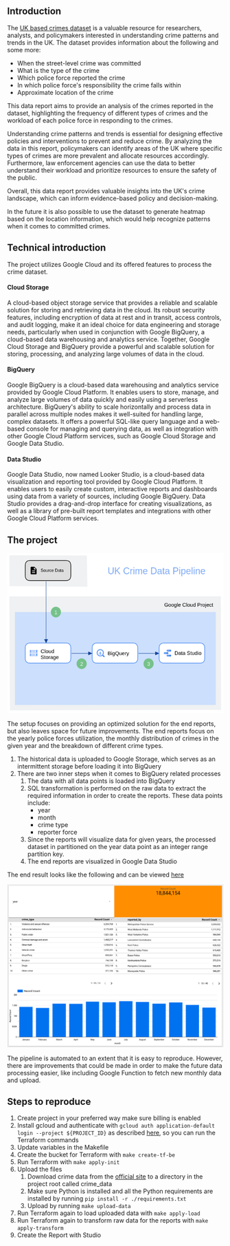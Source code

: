 ## Introduction

The [UK based crimes dataset](https://data.police.uk/) is a valuable resource for researchers, analysts, and
policymakers interested in understanding
crime patterns and trends in the UK. The dataset provides information about the following and some more:

- When the street-level crime was committed
- What is the type of the crime
- Which police force reported the crime
- In which police force's responsibility the crime falls within
- Approximate location of the crime

This data report aims to provide an analysis of the crimes reported in the dataset,
highlighting the frequency of different
types of crimes and the workload of each police force in responding to the crimes.

Understanding crime patterns and trends is essential for designing effective policies and interventions to prevent and
reduce crime. By analyzing the data in this report, policymakers can identify areas of the UK where specific types of
crimes are more prevalent and allocate resources accordingly. Furthermore, law enforcement agencies can use the data to
better understand their workload and prioritize resources to ensure the safety of the public.

Overall, this data report provides valuable insights into the UK's crime landscape, which can inform evidence-based
policy and decision-making.

In the future it is also possible to use the dataset to generate heatmap based on the location information,
which would help recognize patterns when it comes to committed crimes.

## Technical introduction

The project utilizes Google Cloud and its offered features to process the crime dataset.

#### Cloud Storage

A cloud-based object storage service that provides a reliable and scalable
solution for storing and retrieving data in the cloud. Its robust security features, including encryption of data at
rest and in transit, access controls, and
audit logging, make it an ideal choice for data engineering and storage needs, particularly when used in conjunction
with Google BigQuery, a cloud-based data warehousing and analytics service. Together, Google Cloud Storage and
BigQuery provide a powerful and scalable solution for storing, processing, and analyzing large volumes of data in the
cloud.

#### BigQuery

Google BigQuery is a cloud-based data warehousing and analytics service provided by Google Cloud
Platform. It enables users to store, manage, and analyze large volumes of data quickly and easily using a serverless
architecture. BigQuery's ability to scale horizontally and process data in parallel across multiple nodes makes it
well-suited for handling large, complex datasets. It offers a powerful SQL-like query language and a web-based console
for managing and querying data, as well as integration with other Google Cloud Platform services, such as Google Cloud
Storage and Google Data Studio.

#### Data Studio

Google Data Studio, now named Looker Studio, is a cloud-based data visualization and reporting tool provided by Google
Cloud Platform. It enables users to easily create custom, interactive reports and dashboards using data from a variety
of sources, including Google BigQuery. Data Studio provides a drag-and-drop
interface for creating visualizations, as well as a library of pre-built report templates and integrations with other
Google Cloud Platform services.

## The project

![architecture image](images/architecture.png "Architecture")

The setup focuses on providing an optimized solution for
the end reports, but also leaves space for future improvements. The end reports focus on the yearly police forces
utilization, the monthly distribution of crimes in the given year and the breakdown of different crime types.

1. The historical data is uploaded to Google Storage, which serves as an intermittent storage before loading it into
   BigQuery
2. There are two inner steps when it comes to BigQuery related processes
    1. The data with all data points is loaded into BigQuery
    2. SQL transformation is performed on the raw data to extract the required information in order to create the
       reports. These data points include:
        - year
        - month
        - crime type
        - reporter force
    3. Since the reports will visualize data for given years, the processed dataset in partitioned on the year data
       point as an integer range partition key.
    4. The end reports are visualized in Google Data Studio

The end result looks like the following and can be
viewed [here](https://lookerstudio.google.com/reporting/f8c0dedf-a371-48cb-95de-d3b07b705e8e)

![data report image](images/data_report.png "Data Report")

The pipeline is automated to an extent that it is easy to reproduce. However, there are improvements that could be made
in order to make the future data processing easier, like including Google Function to fetch new monthly data and upload.

## Steps to reproduce

1. Create project in your preferred way make sure billing is enabled
2. Install gcloud and
   authenticate with `gcloud auth application-default login --project ${PROJECT_ID}` as
   described [here](https://registry.terraform.io/providers/hashicorp/google/latest/docs/guides/provider_reference#running-terraform-on-your-workstation),
   so you can run the Terraform commands
3. Update variables in the Makefile
4. Create the bucket for Terraform with `make create-tf-be`
5. Run Terraform with `make apply-init`
6. Upload the files
    1. Download crime data from the [official site](https://data.police.uk/data/) to a directory in the project root
       called crime_data
    2. Make sure Python is installed and all the Python requirements are installed by running `pip install -r
       ./requirements.txt`
    3. Upload by running `make upload-data`
7. Run Terraform again to load uploaded data with `make apply-load`
8. Run Terraform again to transform raw data for the reports with `make apply-transform`
9. Create the Report with Studio
